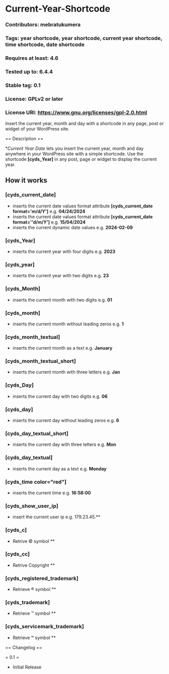 # Current-Year-Shortcode
### Contributors: mebratukumera
### Tags: year shortcode, year shortcode, current year shortcode, time shortcode, date shortcode
### Requires at least: 4.6
### Tested up to: 6.4.4
### Stable tag: 0.1
### License: GPLv2 or later
### License URI: https://www.gnu.org/licenses/gpl-2.0.html

Insert the current year, month and day with a shortcode in any page, post or widget of your WordPress site.

== Description ==

**Current Year Date* lets you insert the current year, month and day anywhere in your WordPress site with a simple shortcode.
Use the shortcode **[cyds_Year]** in any post, page or widget to display the current year.

## How it works

### **[cyds_current_date]** 
- inserts the current date values format attribute **[cyds_current_date format='m/d/Y']** e.g. **04/24/2024**
- inserts the current date values format attribute **[cyds_current_date format=''d/m/Y']** e.g. **15/04/2024**
- inserts the current dynamic date values e.g. **2024-02-09**
### **[cyds_Year]** 
- inserts the current year with four digits e.g. **2023**
### **[cyds_year]** 
- inserts the current year with two digits e.g. **23**
### **[cyds_Month]** 
- inserts the current month with two digits e.g. **01**
### **[cyds_month]** 
- inserts the current month without leading zeros e.g. **1**
### **[cyds_month_textual]** 
- inserts the current month as a text e.g. **January**
### **[cyds_month_textual_short]** 
- inserts the current month with three letters e.g. **Jan**
### **[cyds_Day]** 
- inserts the current day with two digits e.g. **06**
### **[cyds_day]** 
- inserts the current day without leading zeros e.g. **6**
### **[cyds_day_textual_short]** 
- inserts the current day with three letters e.g. **Mon**
### **[cyds_day_textual]** 
- inserts the current day as a text e.g. **Monday**
### **[cyds_time color="red"]** 
- inserts the current time e.g. **16:58:00**
### **[cyds_show_user_ip]** 
- insert the current user ip e.g. 179.23.45.**
### **[cyds_c]** 
- Retrive © symbol **
### **[cyds_cc]** 
- Retrive Copyright **
### **[cyds_registered_trademark]** 
- Retrieve ® symbol **
### **[cyds_trademark]** 
- Retrieve ™ symbol **
### **[cyds_servicemark_trademark]** 
- Retrieve ℠ symbol **

== Changelog ==

= 0.1 =

* Initial Release